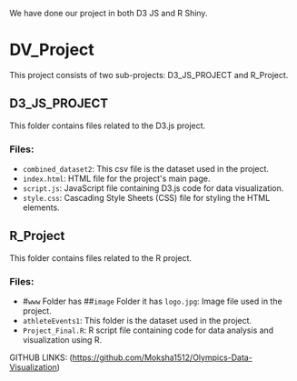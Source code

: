 We have done our project in both D3 JS and R Shiny.

# DV_Project

This project consists of two sub-projects: D3_JS_PROJECT and R_Project.

## D3_JS_PROJECT

This folder contains files related to the D3.js project.

### Files:
- `combined_dataset2`: This csv file is the dataset used in the project.
- `index.html`: HTML file for the project's main page.
- `script.js`: JavaScript file containing D3.js code for data visualization.
- `style.css`: Cascading Style Sheets (CSS) file for styling the HTML elements.

## R_Project

This folder contains files related to the R project.

### Files:
- #`www` Folder has ##`image` Folder it has `logo.jpg`: Image file used in the project.
- `athleteEvents1`: This folder is the dataset used in the project.
- `Project_Final.R`: R script file containing code for data analysis and visualization using R.

GITHUB LINKS:
(https://github.com/Moksha1512/Olympics-Data-Visualization)

